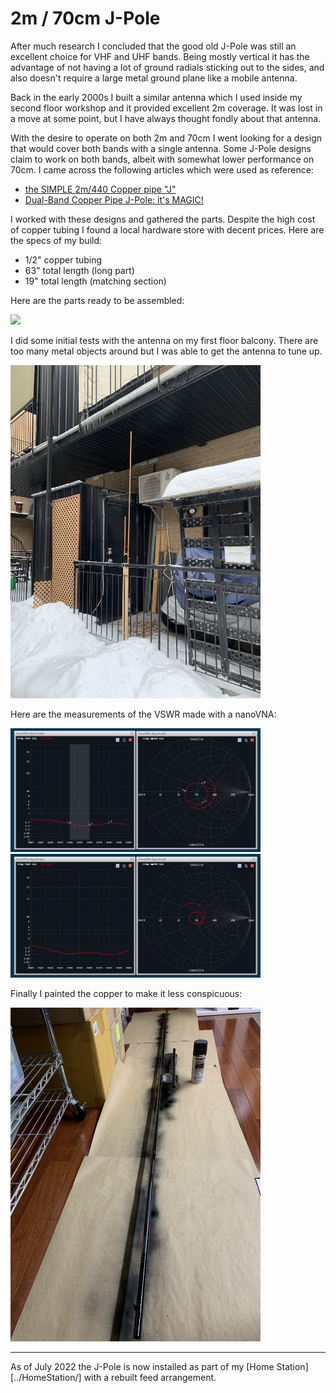 # 2m / 70cm J-Pole

After much research I concluded that the good old J-Pole was still an excellent
choice for VHF and UHF bands. Being mostly vertical it has the advantage of not
having a lot of ground radials sticking out to the sides, and also doesn't
require a large metal ground plane like a mobile antenna.

Back in the early 2000s I built a similar antenna which I used inside my second
floor workshop and it provided excellent 2m coverage. It was lost in a move at
some point, but I have always thought fondly about that antenna.

With the desire to operate on both 2m and 70cm I went looking for a design
that would cover both bands with a single antenna. Some J-Pole designs claim
to work on both bands, albeit with somewhat lower performance on 70cm. I came
across the following articles which were used as reference:

- [the SIMPLE 2m/440 Copper pipe "J"](http://bluffdaleham.yolasite.com/resources/.75%20copper%20dual%20band%20J%20pole.pdf)
- [Dual-Band Copper Pipe J-Pole: it's MAGIC!](http://km4sqs.blogspot.com/2017/10/dual-band-copper-pipe-j-pole-its-magic.html)

I worked with these designs and gathered the parts. Despite the high cost of
copper tubing I found a local hardware store with decent prices. Here are
the specs of my build:

- 1/2" copper tubing
- 63" total length (long part)
- 19" total length (matching section)

Here are the parts ready to be assembled:

<img src="images/2022-02-06jpole_parts.jpg" width="400"/>

I did some initial tests with the antenna on my first floor balcony. There are
too many metal objects around but I was able to get the antenna to tune up.

<img src="images/2022-02-06-jpole_installed.jpg" width="400"/>

Here are the measurements of the VSWR made with a nanoVNA:

<img src="images/2022-02-07-2m_sweep.png" width="400"/>

<img src="images/2022-02-07-70cm_sweep.png" width="400"/>

Finally I painted the copper to make it less conspicuous:

<img src="images/2022-02-07-jpole_paint.jpg" width="400"/>

----
As of July 2022 the J-Pole is now installed as part of my [Home Station][../HomeStation/] with
a rebuilt feed arrangement.
